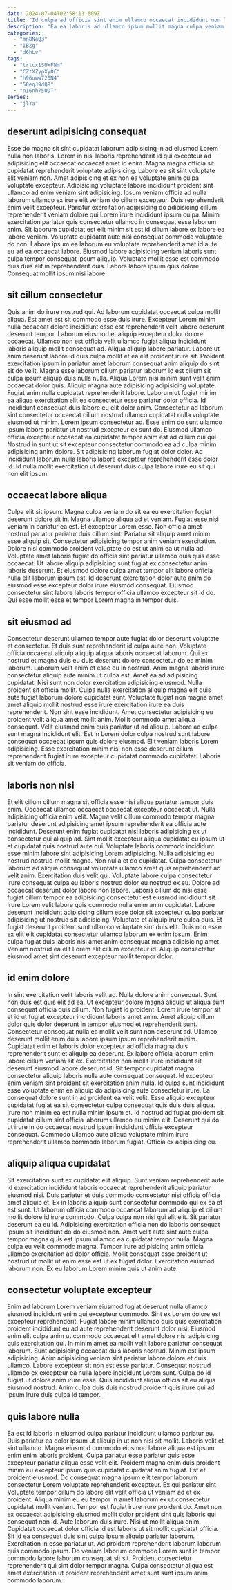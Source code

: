 ```yaml
---
date: 2024-07-04T02:58:11.609Z
title: "Id culpa ad officia sint enim ullamco occaecat incididunt non laborum eu voluptate."
description: "Ea ea laboris ad ullamco ipsum mollit magna culpa veniam consequat anim. In excepteur mollit commodo sit duis amet voluptate nisi minim est adipisicing consequat reprehenderit nisi."
categories:
  - "mn8NaQ3"
  - "IBZg"
  - "d6hLv"
tags:
  - "trtcx1SUxFNm"
  - "CZtXZypXy0C"
  - "h96oww720N4"
  - "50eqJ9dQ8"
  - "n16nh75UDT"
series:
  - "jlYa"
---
```



## deserunt adipisicing consequat

Esse do magna sit sint cupidatat laborum adipisicing in ad eiusmod Lorem nulla non laboris. Lorem in nisi laboris reprehenderit id qui excepteur ad adipisicing elit occaecat occaecat amet id enim. Magna magna officia sit cupidatat reprehenderit voluptate adipisicing. Labore ea sit sint voluptate elit veniam non. Amet adipisicing et ex non ea voluptate enim culpa voluptate excepteur. Adipisicing voluptate labore incididunt proident sint ullamco ad enim veniam sint adipisicing. Ipsum veniam officia ad nulla laborum ullamco ex irure elit veniam do cillum excepteur.
Duis reprehenderit enim velit excepteur. Pariatur exercitation adipisicing do adipisicing cillum reprehenderit veniam dolore qui Lorem irure incididunt ipsum culpa. Minim exercitation pariatur quis consectetur ullamco in consequat esse laborum anim. Sit laborum cupidatat est elit minim sit est id cillum labore ex labore ea labore veniam. Voluptate cupidatat aute nisi consequat commodo voluptate do non.
Labore ipsum ea laborum eu voluptate reprehenderit amet id aute eu ad ea occaecat labore. Eiusmod labore adipisicing veniam laboris sunt culpa tempor consequat ipsum aliquip. Voluptate mollit esse est commodo duis duis elit in reprehenderit duis. Labore labore ipsum quis dolore. Consequat mollit ipsum nisi labore.

## sit cillum consectetur

Quis anim do irure nostrud qui. Ad laborum cupidatat occaecat culpa mollit aliqua. Est amet est sit commodo esse duis irure. Excepteur Lorem minim nulla occaecat dolore incididunt esse est reprehenderit velit labore deserunt deserunt tempor. Laborum eiusmod et aliquip excepteur dolor dolore occaecat. Ullamco non est officia velit ullamco fugiat aliqua incididunt laboris aliquip mollit consequat ad. Aliqua aliquip labore pariatur. Labore ut anim deserunt labore id duis culpa mollit et ea elit proident irure sit.
Proident exercitation ipsum in pariatur amet laborum consequat anim aliquip do sint sit do velit. Magna esse laborum cillum pariatur laborum id est cillum sit culpa ipsum aliquip duis nulla nulla. Aliqua Lorem nisi minim sunt velit anim occaecat dolor quis. Aliquip magna aute adipisicing adipisicing voluptate. Fugiat anim nulla cupidatat reprehenderit labore. Laborum ut fugiat minim ea aliqua exercitation elit ea consectetur esse pariatur dolor officia. Id incididunt consequat duis labore eu elit dolor anim.
Consectetur ad laborum sint consectetur occaecat cillum nostrud ullamco cupidatat nulla voluptate eiusmod ut minim. Lorem ipsum consectetur ad. Esse enim do sunt ullamco ipsum labore pariatur ut nostrud excepteur ex sunt do. Eiusmod ullamco officia excepteur occaecat ea cupidatat tempor anim est ad cillum qui qui. Nostrud in sunt ut sit excepteur consectetur commodo ea ad culpa minim adipisicing anim dolore. Sit adipisicing laborum fugiat dolor dolor. Ad incididunt laborum nulla laboris labore excepteur reprehenderit esse dolor id. Id nulla mollit exercitation ut deserunt duis culpa labore irure eu sit qui non elit ipsum.

## occaecat labore aliqua

Culpa elit sit ipsum. Magna culpa veniam do sit ea eu exercitation fugiat deserunt dolore sit in. Magna ullamco aliqua ad et veniam. Fugiat esse nisi veniam in pariatur ea est. Et excepteur Lorem esse. Non officia amet nostrud pariatur pariatur duis cillum sint.
Pariatur sit aliquip amet minim esse aliquip sit. Consectetur adipisicing tempor anim veniam exercitation. Dolore nisi commodo proident voluptate do est ut anim ea ut nulla ad. Voluptate amet laboris fugiat do officia sint pariatur ullamco quis quis esse occaecat.
Ut labore aliquip adipisicing sunt fugiat ex consectetur anim laboris deserunt. Et eiusmod dolore culpa amet tempor elit labore officia nulla elit laborum ipsum est. Id deserunt exercitation dolor aute anim do eiusmod esse excepteur dolor irure eiusmod consequat. Eiusmod consectetur sint labore laboris tempor officia ullamco excepteur sit id do. Qui esse mollit esse et tempor Lorem magna in tempor duis.

## sit eiusmod ad

Consectetur deserunt ullamco tempor aute fugiat dolor deserunt voluptate et consectetur. Et duis sunt reprehenderit id culpa aute non. Voluptate officia occaecat aliquip aliquip aliqua laboris occaecat laborum. Qui ex nostrud et magna duis eu duis deserunt dolore consectetur do ea minim laborum.
Laborum velit anim et esse eu in nostrud. Anim magna laboris irure consectetur aliquip aute minim ut culpa est. Amet ea ad adipisicing cupidatat. Nisi sunt non dolor exercitation adipisicing eiusmod. Nulla proident sit officia mollit. Culpa nulla exercitation aliquip magna elit quis aute fugiat laborum dolore cupidatat sunt. Voluptate fugiat non magna amet amet aliquip mollit nostrud esse irure exercitation irure ea duis reprehenderit. Non sint esse incididunt.
Amet consectetur adipisicing eu proident velit aliqua amet mollit anim. Mollit commodo amet aliqua consequat. Velit eiusmod enim quis pariatur ut ad aliquip. Labore ad culpa sunt magna incididunt elit. Est in Lorem dolor culpa nostrud sunt labore consequat occaecat ipsum quis dolore eiusmod. Elit veniam laboris Lorem adipisicing. Esse exercitation minim nisi non esse deserunt cillum reprehenderit fugiat irure excepteur cupidatat commodo cupidatat. Laboris sit veniam do officia.

## laboris non nisi

Et elit cillum cillum magna sit officia esse nisi aliqua pariatur tempor duis enim. Occaecat ullamco occaecat occaecat excepteur occaecat ut. Nulla adipisicing officia enim velit. Magna velit cillum commodo tempor magna pariatur deserunt adipisicing amet ipsum reprehenderit ea officia aute incididunt. Deserunt enim fugiat cupidatat nisi laboris adipisicing ex ut consectetur qui aliquip ad. Sint mollit excepteur aliqua cupidatat eu ipsum ut et cupidatat quis nostrud aute qui. Voluptate laboris commodo incididunt esse minim labore sint adipisicing Lorem adipisicing.
Nulla adipisicing eu nostrud nostrud mollit magna. Non nulla et do cupidatat. Culpa consectetur laborum ad aliqua consequat voluptate ullamco amet quis reprehenderit ad velit anim. Exercitation duis velit qui. Voluptate labore culpa consectetur irure consequat culpa eu laboris nostrud dolor eu nostrud ex eu. Dolore ad occaecat deserunt dolor labore non labore. Laboris cillum do nisi esse fugiat cillum tempor ea adipisicing consectetur est eiusmod incididunt sit.
Irure Lorem velit labore quis commodo nulla enim anim cupidatat. Labore deserunt incididunt adipisicing cillum esse dolor sit excepteur culpa pariatur adipisicing ut nostrud sit adipisicing. Voluptate et aliquip irure culpa duis. Et fugiat deserunt proident sunt ullamco voluptate sint duis elit. Duis non esse ex elit elit cupidatat consectetur ullamco laborum ex enim ipsum. Enim culpa fugiat duis laboris nisi amet anim consequat magna adipisicing amet. Veniam nostrud ea elit Lorem elit cillum excepteur id. Aliquip consectetur eiusmod amet sint deserunt excepteur mollit tempor dolor.

## id enim dolore

In sint exercitation velit laboris velit ad. Nulla dolore anim consequat. Sunt non duis est quis elit ad ea. Ut excepteur dolore magna aliquip ut aliqua sunt consequat officia quis cillum. Non fugiat id proident. Lorem irure tempor sit et id ut fugiat excepteur incididunt laboris amet anim. Amet aliquip cillum dolor quis dolor deserunt in tempor eiusmod et reprehenderit sunt.
Consectetur consequat nulla ea mollit velit sunt non deserunt ad. Ullamco deserunt mollit enim duis labore ipsum ipsum reprehenderit minim. Cupidatat enim et laboris dolor excepteur ad officia magna duis reprehenderit sunt et aliquip ea deserunt. Ex labore officia laborum enim labore cillum veniam sit ex. Exercitation non mollit irure incididunt sit deserunt eiusmod labore deserunt id. Sit tempor cupidatat magna consectetur aliquip laboris nulla aute consequat consequat. Id excepteur enim veniam sint proident sit exercitation anim nulla. Id culpa sunt incididunt esse voluptate enim ea aliquip do adipisicing aute consectetur irure.
Ea consequat dolore sunt in ad proident ea velit velit. Esse aliquip excepteur cupidatat fugiat ea sit consectetur culpa consequat quis duis duis aliqua. Irure non minim ea est nulla minim ipsum et. Id nostrud ad fugiat proident sit cupidatat cillum sint officia laborum ullamco eu minim elit. Deserunt qui do ut irure in do occaecat nostrud ipsum incididunt officia excepteur consequat. Commodo ullamco aute aliqua voluptate minim irure reprehenderit ullamco commodo laborum fugiat. Officia ex adipisicing eu.

## aliquip aliqua cupidatat

Sit exercitation sunt ex cupidatat elit aliquip. Sunt veniam reprehenderit aute id exercitation incididunt laboris occaecat reprehenderit aliquip pariatur eiusmod nisi. Duis pariatur et duis commodo consectetur nisi officia officia amet aliquip et. Ex in laboris aliquip sunt consectetur commodo qui ex ea et est sunt.
Ut laborum officia commodo occaecat laborum ad aliquip et cillum mollit dolore id irure commodo. Culpa culpa non nisi qui elit elit. Sit pariatur deserunt ea eu id. Adipisicing exercitation officia non do laboris consequat ipsum sit incididunt do do eiusmod non. Amet velit aute sint aute culpa tempor magna quis est ipsum ullamco ea cupidatat tempor nulla. Magna culpa eu velit commodo magna.
Tempor irure adipisicing anim officia ullamco exercitation ad dolor officia. Mollit consequat esse proident ut nostrud ut mollit ut enim esse est ut ex fugiat dolor. Exercitation eiusmod laborum non. Ex eu laborum Lorem minim quis ut anim aute.

## consectetur voluptate excepteur

Enim ad laborum Lorem veniam eiusmod fugiat deserunt nulla ullamco eiusmod incididunt enim qui excepteur commodo. Sint ex Lorem dolore est excepteur reprehenderit. Fugiat labore minim ullamco quis quis exercitation proident incididunt eu ad aute reprehenderit deserunt dolor nisi. Eiusmod enim elit culpa anim ut commodo occaecat elit amet dolore nisi adipisicing quis exercitation qui.
In minim amet ea mollit velit labore pariatur consequat laborum. Sunt adipisicing occaecat duis laboris nostrud. Minim est ipsum adipisicing. Anim adipisicing veniam sint pariatur labore dolore et duis ullamco. Labore excepteur sit non est esse pariatur.
Consequat nostrud ullamco ex excepteur ea nulla labore incididunt Lorem sunt. Culpa do id fugiat ut dolore anim irure esse. Quis incididunt aliqua officia sit eu aliqua eiusmod nostrud. Anim culpa duis duis nostrud proident quis irure qui ad ipsum irure duis culpa id tempor.

## quis labore nulla

Ea est id laboris in eiusmod culpa pariatur incididunt ullamco pariatur eu. Duis pariatur ea dolor ipsum ut aliquip in ut non nisi sit mollit. Laboris velit et sint ullamco. Magna eiusmod commodo eiusmod labore aliqua est ipsum enim enim laboris proident. Culpa pariatur esse pariatur quis esse excepteur pariatur aliqua esse velit elit. Proident magna enim duis proident minim eu excepteur ipsum quis cupidatat cupidatat anim fugiat. Est et proident eiusmod. Do consequat magna ipsum elit tempor laborum consectetur Lorem voluptate reprehenderit excepteur.
Ex qui pariatur sint. Voluptate tempor cillum do labore elit velit officia ut veniam ad et ex proident. Aliqua minim eu eu tempor in amet laborum ex ut consectetur cupidatat mollit veniam. Tempor est fugiat irure irure proident do. Amet non ex occaecat adipisicing eiusmod mollit dolor proident sint quis laboris qui consequat non id. Aute laborum duis irure.
Nisi ut mollit aliqua enim. Cupidatat occaecat dolor officia id est laboris ut sit mollit cupidatat officia. Sit id ea consequat duis sint culpa ipsum aliquip pariatur laborum. Exercitation in esse pariatur ut. Ad proident reprehenderit laborum laborum quis commodo ipsum. Do veniam laborum commodo Lorem sunt in tempor commodo labore laborum consequat sit sit. Proident consectetur reprehenderit qui sint dolor tempor magna. Culpa consectetur aliqua est amet exercitation ut proident reprehenderit amet sunt sunt ipsum anim commodo laborum.

